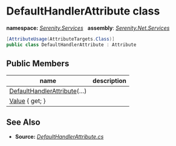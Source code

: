 # DefaultHandlerAttribute class
**namespace:** *[Serenity.Services](../README.md#serenity.services-namespace)*   **assembly**: *[Serenity.Net.Services](../README.md)*

```csharp
[AttributeUsage(AttributeTargets.Class)]
public class DefaultHandlerAttribute : Attribute
```

## Public Members

| name | description |
| --- | --- |
| [DefaultHandlerAttribute](DefaultHandlerAttribute/DefaultHandlerAttribute.md)(…) |  |
| [Value](DefaultHandlerAttribute/Value.md) { get; } |  |

## See Also

* **Source:** *[DefaultHandlerAttribute.cs](https://github.com/serenity-is/Serenity/blob/master/src/Serenity.Net.Services/RequestHandlers/Handler/DefaultHandlerAttribute.cs)*